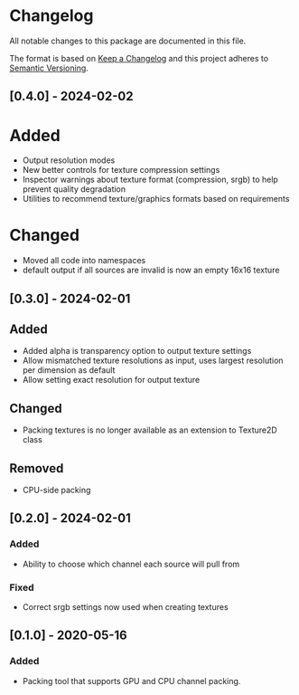 # Changelog
All notable changes to this package are documented in this file.

The format is based on [Keep a Changelog](http://keepachangelog.com/en/1.0.0/)
and this project adheres to [Semantic Versioning](http://semver.org/spec/v2.0.0.html).

## [0.4.0] - 2024-02-02
# Added
 - Output resolution modes
 - New better controls for texture compression settings
 - Inspector warnings about texture format (compression, srgb) to help prevent quality degradation
 - Utilities to recommend texture/graphics formats based on requirements
# Changed
 - Moved all code into namespaces
 - default output if all sources are invalid is now an empty 16x16 texture

## [0.3.0] - 2024-02-01
## Added 
 - Added alpha is transparency option to output texture settings
 - Allow mismatched texture resolutions as input, uses largest resolution per dimension as default
 - Allow setting exact resolution for output texture
## Changed
 - Packing textures is no longer available as an extension to Texture2D class
## Removed
 - CPU-side packing

## [0.2.0] - 2024-02-01
### Added
 - Ability to choose which channel each source will pull from
### Fixed
 - Correct srgb settings now used when creating textures

## [0.1.0] - 2020-05-16
### Added
 - Packing tool that supports GPU and CPU channel packing.
